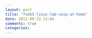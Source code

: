 ```yaml
---
layout: post
title: "fcm55-linux-lab-voip-at-home"
date: 2012-09-22 13:04
comments: true
categories: 
---
```

